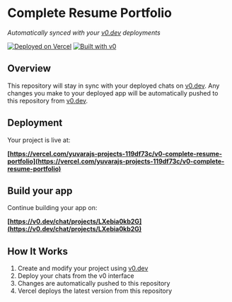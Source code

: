 # Complete Resume Portfolio

*Automatically synced with your [v0.dev](https://v0.dev) deployments*

[![Deployed on Vercel](https://img.shields.io/badge/Deployed%20on-Vercel-black?style=for-the-badge&logo=vercel)](https://vercel.com/yuvarajs-projects-119df73c/v0-complete-resume-portfolio)
[![Built with v0](https://img.shields.io/badge/Built%20with-v0.dev-black?style=for-the-badge)](https://v0.dev/chat/projects/LXebia0kb2G)

## Overview

This repository will stay in sync with your deployed chats on [v0.dev](https://v0.dev).
Any changes you make to your deployed app will be automatically pushed to this repository from [v0.dev](https://v0.dev).

## Deployment

Your project is live at:

**[https://vercel.com/yuvarajs-projects-119df73c/v0-complete-resume-portfolio](https://vercel.com/yuvarajs-projects-119df73c/v0-complete-resume-portfolio)**

## Build your app

Continue building your app on:

**[https://v0.dev/chat/projects/LXebia0kb2G](https://v0.dev/chat/projects/LXebia0kb2G)**

## How It Works

1. Create and modify your project using [v0.dev](https://v0.dev)
2. Deploy your chats from the v0 interface
3. Changes are automatically pushed to this repository
4. Vercel deploys the latest version from this repository